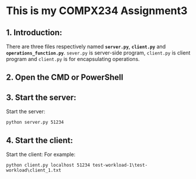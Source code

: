 # This is my COMPX234 Assignment3
## 1. Introduction:
There are three files respectively named **```server.py```**, **```client.py```** and **```operations_function.py```**.
```sever.py``` is server-side program, ```client.py``` is client program and ```client.py``` is for encapsulating operations.
## 2. Open the CMD or PowerShell
## 3. Start the server:
Start the server:
```
python server.py 51234
```
## 4. Start the client:
Start the client:
For example:
```
python client.py localhost 51234 test-workload-1\test-workload\client_1.txt
```
